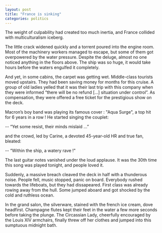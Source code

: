 ```yaml
---
layout: post
title: "France is sinking"
categories: politics
---
```


The weight of culpability had created too much inertia, and France collided with multiculturalism iceberg.  

The little crack widened quickly and a torrent poured into the engine room. Most of the machinery workers managed to escape, but some of them got overpowered by the water pressure.
Despite the deluge, almost no one noticed anything in the floors above. The ship was so huge, it would take hours before the waters engulfed it completely.  

And yet, in some cabins, the carpet was getting wet. Middle-class tourists moved upstairs. They had been saving money for months for this cruise. A group of old ladies yelled that it was their last trip with this company when they were informed “there will be no refund [...] situation under control”. As compensation, they were offered a free ticket for the prestigious show on the deck. 

Macron’s boy band was playing its famous cover : "Aqua Surge", a top hit for 6 years in a row ! He started singing the couplet:  

-- “Yet some resist, their minds mislaid …”  

and the crowd, led by Carine, a devoted 45-year-old HR and true fan, bleated:  

-- “Within the ship, a watery rave !"  

The last guitar notes vanished under the loud applause. It was the 30th time this song was played tonight, and people loved it.  

Suddenly, a massive breach cleaved the deck in half with a thunderous noise. People fell, music stopped, panic on board. Everybody rushed towards the lifeboats, but they had dissapeared. First class was already rowing away from the hull. 
Some jumped aboard and got shocked by the cold and ruthless ocean.  

In the grand salon, the silverware, stained with the french ice cream, dove headfirst. Champagne flutes kept their feet in the water a few more seconds before taking the plunge. The Circassian Lady, cheerfully encouraged by the Louis XIV armchairs, finally threw off her clothes and jumped into this sumptuous midnight bath.
